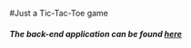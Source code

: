 #Just a Tic-Tac-Toe game
##### The back-end application can be found [here](https://github.com/fmenegossi/express-tic-tac-toe "here")
